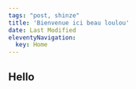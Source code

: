 ```yaml
---
tags: "post, shinze"
title: 'Bienvenue ici beau loulou'
date: Last Modified
eleventyNavigation:
  key: Home
---
```


## Hello

